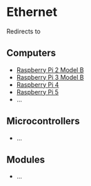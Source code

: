 # Ethernet
Redirects to

## Computers
- [Raspberry Pi 2 Model B](../Computers/Raspberry_Pi_2_Model_B.md)
- [Raspberry Pi 3 Model B](../Computers/Raspberry_Pi_3_Model_B.md)
- [Raspberry Pi 4](../Computers/Raspberry_Pi_4.md)
- [Raspberry Pi 5](../Computers/Raspberry_Pi_5.md)
- ...

## Microcontrollers
- ...

## Modules
- ...